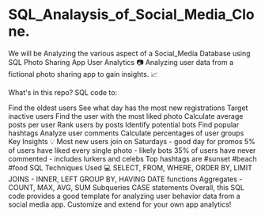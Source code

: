 # SQL_Analaysis_of_Social_Media_Clone.
We will be Analyzing the various aspect of a Social_Media Database using SQL 
Photo Sharing App User Analytics :camera:
Analyzing user data from a fictional photo sharing app to gain insights. :chart_with_upwards_trend:

What's in this repo?
SQL code to:

Find the oldest users
See what day has the most new registrations
Target inactive users
Find the user with the most liked photo
Calculate average posts per user
Rank users by posts
Identify potential bots
Find popular hashtags
Analyze user comments
Calculate percentages of user groups
Key Insights :bulb:
Most new users join on Saturdays - good day for promos
5% of users have liked every single photo - likely bots
35% of users have never commented - includes lurkers and celebs
Top hashtags are #sunset #beach #food
SQL Techniques Used :computer:
SELECT, FROM, WHERE, ORDER BY, LIMIT
JOINS - INNER, LEFT
GROUP BY, HAVING
DATE functions
Aggregates - COUNT, MAX, AVG, SUM
Subqueries
CASE statements
Overall, this SQL code provides a good template for analyzing user behavior data from a social media app. Customize and extend for your own app analytics!
